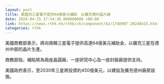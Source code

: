 ```yaml
---
layout: post
title: 美國向三星電子提供64億美元補助　以擴充德州晶片廠
date: 2024-04-15 17:54:36.000000000 +08:00
link: https://news.rthk.hk/rthk/ch/component/k2/1748987-20240415.htm
categories: rthk
---
```


美國商務部表示，將向南韓三星電子提供高達64億美元補助金，以擴充三星在德州中部的晶片生產。

商務部指，補貼將為兩座晶圓廠、一座研究中心及一座封裝廠提供支持。

美國政府表示，至2030年三星將投資約450億美元，以建設及擴充德州廠房設施。
